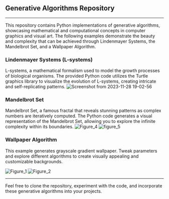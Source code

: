 ## Generative Algorithms Repository

---

This repository contains Python implementations of generative algorithms, showcasing mathematical and computational concepts in computer graphics and visual art. The following examples demonstrate the beauty and complexity that can be achieved through Lindenmayer Systems, the Mandelbrot Set, and a Wallpaper Algorithm.


### Lindenmayer Systems (L-systems)

L-systems, a mathematical formalism used to model the growth processes of biological organisms. The provided Python code utilizes the Turtle graphics library to visualize the evolution of L-systems, creating intricate and self-replicating patterns.
![Screenshot from 2023-11-28 19-02-56](https://github.com/ladybuginthemug/algorithmical-patterns/assets/88084724/197e4ecd-2719-47a7-beea-88072fb3054a)

### Mandelbrot Set

Mandelbrot Set, a famous fractal that reveals stunning patterns as complex numbers are iteratively computed. The Python code generates a visual representation of the Mandelbrot Set, allowing you to explore the infinite complexity within its boundaries.
![Figure_4](https://github.com/ladybuginthemug/algorithmical-patterns/assets/88084724/11ac8ca4-955f-46e6-9899-1f392ff671e8)
![figure_5](https://github.com/ladybuginthemug/algorithmical-patterns/assets/88084724/2170b31f-6d18-4da7-8811-c27d739e26f4)


### Wallpaper Algorithm

This example generates grayscale gradient wallpaper. Tweak parameters and explore different algorithms to create visually appealing and customizable backgrounds.

![Figure_1](https://github.com/ladybuginthemug/algorithmical-patterns/assets/88084724/c4f4c8da-836d-488e-b2fd-0fd12c8c3be8)
![Figure_2](https://github.com/ladybuginthemug/algorithmical-patterns/assets/88084724/6e1aa1ad-d9ae-49cf-8c36-87cbc4d72e45)


---

Feel free to clone the repository, experiment with the code, and incorporate these generative algorithms into your projects. 
